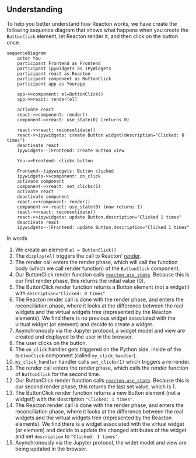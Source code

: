 

## Understanding

To help you better understand how Reacton works, we have create the following sequence diagram
that shows what happens when you create the `ButtonClick` element, let Reacton
render it, and then click on the button once.


```mermaid
sequenceDiagram
    actor You
    participant Frontend as Frontend
    participant ipywidgets as IPyWidgets
    participant react as Reacton
    participant component as ButtonClick
    participant app as Yourapp

    app->>component: el=ButtonClick()
    app->>react: render(el)

    activate react
    react->>component: render()
    component->>react: use_state(0) (returns 0)

    react->>react: reconsolidate()
    react->>ipywidgets: create Button widget(description="Clicked: 0 times")
    deactivate react
    ipywidgets--)Frontend: create Button view

    You->>Frontend: clicks button

    Frontend--)ipywidgets: Button clicked
    ipywidgets->>component: on_click
    activate component
    component->>react: set_clicks(1)
    activate react
    deactivate component
    react->>+component: render()
    component->>-react: use_state(0) (now returns 1)
    react->>react: reconsolidate()
    react->>ipywidgets: update Button.description="Clicked 1 times"
    deactivate react
    ipywidgets--)Frontend: update Button.description="Clicked 1 times"
```

In words

   1. We create an element `el = ButtonClick()`
   1. The `display(el)` triggers the call to Reacton' [render](#render).
   1. The render call enters the render phase, which will call the function body (which we call render function) of the `ButtonClick` component.
   1. Our ButtonClick render function calls [`reacton.use_state`](#use_state). Because this is our first render phase, this returns the initial value (0).
   1. The ButtonClick render function returns a Button element (not a widget!) with `description="Clicked: 0 times"`.
   1. The Reacton render call is done with the render phase, and enters the reconciliation phase, where it looks at the difference between the real widgets and the virtual widgets tree (represented by the Reacton elements). We find there is no previous widget associated with the virtual widget (or element) and decide to create a widget.
   1. Asynchronously via the Jupyter protocol, a widget model and view are created and displayed to the user in the browser.
   1. The user clicks on the button.
   1. The `on_click` handler gets triggered on the Python side, inside of the `ButtonClick` component (called `my_click_handler`).
   1. `my_click_handler` handler calls `set_clicks(1)` which triggers a re-render.
   1. The render call enters the render phase, which calls the render function of `ButtonClick` for the second time.
   1. Our ButtonClick render function calls [`reacton.use_state`](#use_state). Because this is our second render phase, this returns the last set value, which is 1.
   1. The ButtonClick render function returns a new Button element (not a widget!) with the description `"Clicked: 1 times"`.
   1. The Reacton render call is done with the render phase, and enters the reconciliation phase, where it looks at the difference between the real widgets and the virtual widgets tree (represented by the Reacton elements). We find there is a widget associated with the virtual widget (or element) and decide to update the changed attributes of the widget and set `description` to `"Clicked: 1 times"`.
   1. Asynchronously via the Jupyter protocol, the widet model and view are being updated in the browser.
